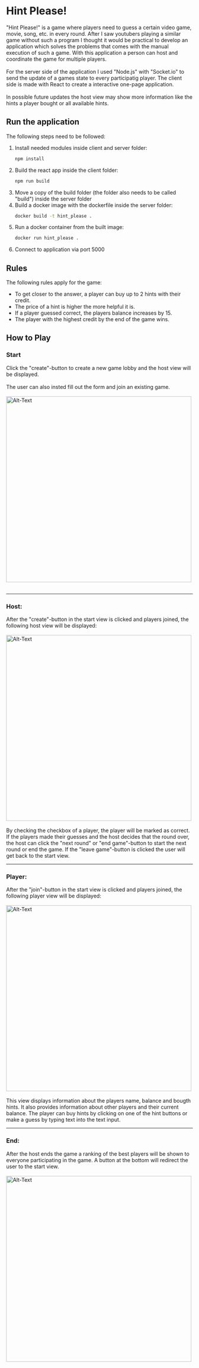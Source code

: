 # Hint Please!
"Hint Please!" is a game where players need to guess a certain video game, movie, song, etc. in every round.
After I saw youtubers playing a similar game without such a program I thought it would be practical to 
develop an application which solves the problems that comes with the manual execution of such a game.
With this application a person can host and coordinate the game for multiple players.
<br></br>
For the server side of the application I used "Node.js" with "Socket.io" to send the update of a games state to 
every participatig player. The client side is made with React to create a interactive one-page application.
<br></br>
In possible future updates the host view may show more information like the hints a player bought or 
all available hints.

## Run the application
The following steps need to be followed:
1.  Install needed modules inside client and server folder:
    ```bash
    npm install
    ```
2.  Build the react app inside the client folder:
    ```bash
    npm run build
    ```  
3.  Move a copy of the build folder (the folder also needs to be called "build") inside the server folder
4.  Build a docker image with the dockerfile inside the server folder:
    ```bash
    docker build -t hint_please .
    ```
5.  Run a docker container from the built image:
    ```bash
    docker run hint_please .
    ```
6.  Connect to application via port 5000
   
## Rules
The following rules apply for the game:
* To get closer to the answer, a player can buy up to 2 hints with their credit.
* The price of a hint is higher the more helpful it is.
* If a player guessed correct, the players balance increases by 15.
* The player with the highest credit by the end of the game wins.

## How to Play
### Start
Click the "create"-button to create a new game lobby and the host view will be displayed.
<br></br>
The user can also insted fill out the form and join an existing game.
<br></br>
<img src="https://github.com/flakesbourg/hint_please_game/assets/112900790/63f4822d-3836-4a39-b84a-7818edba0b3f" alt="Alt-Text" width="500" >
<br></br>

---

### Host:

After the "create"-button in the start view is clicked and players joined, the following host view will be displayed:
<br></br>
<img src="https://github.com/flakesbourg/hint_please_game/assets/112900790/c459cfc3-b3dd-4451-9f1a-db89d3feb303" alt="Alt-Text" width="500" >
<br></br>
By checking the checkbox of a player, the player will be marked as correct.
If the players made their guesses and the host decides that the round over, the host can click the "next round" or "end game"-button to start the next round or end the game.
If the "leave game"-button is clicked the user will get back to the start view.

---

### Player:

After the "join"-button in the start view is clicked and players joined, the following player view will be displayed:
<br></br>
<img src="https://github.com/flakesbourg/hint_please_game/assets/112900790/61c771e9-0bcb-49e5-82e2-6f20b88af6d7" alt="Alt-Text" width="500" >
<br></br>
This view displays information about the players name, balance and bougth hints. 
It also provides information about other players and their current balance.
The player can buy hints by clicking on one of the hint buttons or make a guess by typing text into the text input.

---

### End:

After the host ends the game a ranking of the best players will be shown to everyone participating in the game.
A button at the bottom will redirect the user to the start view.
<br></br>
<img src="https://github.com/flakesbourg/hint_please_game/assets/112900790/86139bd8-e9c0-4072-968b-5923c451e6d8" alt="Alt-Text" width="500" >
<br></br>

